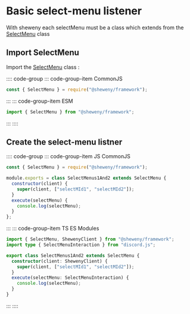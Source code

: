 # Basic select-menu listener

With sheweny each selectMenu must be a class which extends from the [SelectMenu](../../doc/structures/SelectMenu.md) class

## Import SelectMenu

Import the [SelectMenu](../../doc/structures/SelectMenu.md) class :

:::: code-group
::: code-group-item CommonJS

```js
const { SelectMenu } = require("@sheweny/framework");
```

:::
::: code-group-item ESM

```js
import { SelectMenu } from "@sheweny/framework";
```

:::
::::

## Create the select-menu listner

:::: code-group
::: code-group-item JS CommonJS

```js
const { SelectMenu } = require("@sheweny/framework");

module.exports = class SelectMenus1And2 extends SelectMenu {
  constructor(client) {
    super(client, ["selectMId1", "selectMId2"]);
  }
  execute(selectMenu) {
    console.log(selectMenu);
  }
};
```

:::
::: code-group-item TS ES Modules

```ts
import { SelectMenu, ShewenyClient } from "@sheweny/framework";
import type { SelectMenuInteraction } from "discord.js";

export class SelectMenus1And2 extends SelectMenu {
  constructor(client: ShewenyClient) {
    super(client, ["selectMId1", "selectMId2"]);
  }
  execute(selectMenu: SelectMenuInteraction) {
    console.log(selectMenu);
  }
}
```

:::
::::

